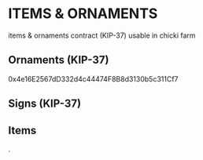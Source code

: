 # ITEMS & ORNAMENTS
items & ornaments contract (KIP-37) usable in chicki farm

## Ornaments (KIP-37)
0x4e16E2567dD332d4c44474F8B8d3130b5c311Cf7

## Signs (KIP-37)


## Items
.
